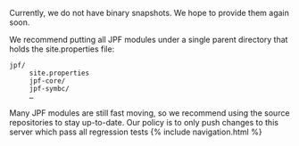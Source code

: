 <!--
Available binary snapshots are attached as *.zip archives to the [jpf-core.](https://babelfish.arc.nasa.gov/trac/jpf/wiki/projects/jpf-core#no1) page. Just click the on the download link and tell your browser where to store them on disk, which you need to remember for your subsequent [site.properties.](../install/site-properties) configuration.
-->

Currently, we do not have binary snapshots. We hope to provide them again soon.

We recommend putting all JPF modules under a single parent directory that holds the site.properties file:

~~~~~~~~ {.bash}
jpf/
     site.properties
     jpf-core/
     jpf-symbc/
     …
~~~~~~~~

Many JPF modules are still fast moving, so we recommend using the source repositories to stay up-to-date. Our policy is to only push changes to this server which pass all regression tests
{% include navigation.html %}
